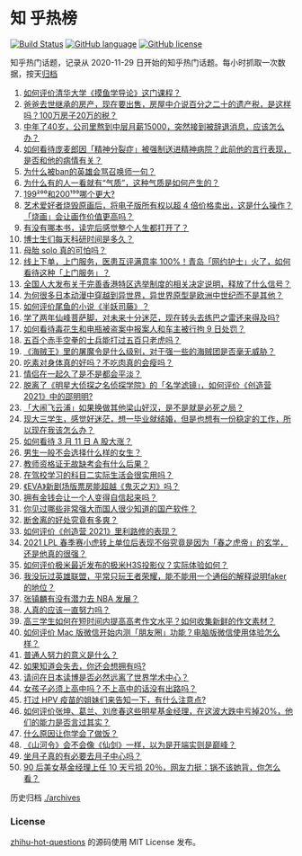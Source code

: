 # 知 乎热榜
[![Build Status](https://github.com/ToWeLong/zhihu-hot-questions/workflows/CI/badge.svg)](https://github.com/ToWeLong/zhihu-hot-questions/actions)
[![GitHub language](https://img.shields.io/badge/language-golang-orange.svg)](https://golang.org/)
[![GitHub license](https://img.shields.io/github/license/ToWeLong/zhihu-hot-questions)](https://github.com/ToWeLong/zhihu-hot-questions/blob/main/LICENSE)

知乎热门话题，记录从 2020-11-29 日开始的知乎热门话题。每小时抓取一次数据，按天[归档](./archives)

<!-- BEGIN -->

1. [如何评价清华大学《摸鱼学导论》这门课程？](https://www.zhihu.com/question/448630016)
1. [爸爸去世继承的房产，现在要出售，房屋中介说百分之二十的遗产税，是这样吗？100万房子20万的税？](https://www.zhihu.com/question/348287427)
1. [中年了40岁，公司里熬到中层月薪15000，突然接到被辞退消息，应该怎么办？](https://www.zhihu.com/question/440996574)
1. [如何看待庞麦郎因「精神分裂症」被强制送进精神病院？此前他的言行表现，是否和他的病情有关？](https://www.zhihu.com/question/448900152)
1. [为什么被ban的英雄会骂召唤师一句？](https://www.zhihu.com/question/435413809)
1. [为什么有的人一看就有“气质”，这种气质是如何产生的？](https://www.zhihu.com/question/439868962)
1. [199²⁰⁰和200¹⁹⁹哪个更大?](https://www.zhihu.com/question/380167560)
1. [艺术爱好者烧毁原画后，将电子版所有权以超 4 倍价格卖出，这是什么操作？「烧画」会让画作价值更高吗？](https://www.zhihu.com/question/448715601)
1. [有没有哪本书，读完后感觉整个人生都打开了？](https://www.zhihu.com/question/419528920)
1. [博士生们每天科研时间是多久？](https://www.zhihu.com/question/27154943)
1. [母胎 solo 真的可怕吗？](https://www.zhihu.com/question/440053207)
1. [线上下单，上门服务，医患互评满意率 100%！青岛「网约护士」火了，如何看待这种「上门服务」？](https://www.zhihu.com/question/448726306)
1. [全国人大发布关于完善香港特区选举制度的相关决定说明，释放了什么信号？](https://www.zhihu.com/question/447720983)
1. [为何很多日本动漫中穿越到异世界，异世界原型是欧洲中世纪而不是其他？](https://www.zhihu.com/question/274667903)
1. [如何评价尾鱼的小说《半妖司藤》？](https://www.zhihu.com/question/290725933)
1. [学了两年仙峰菩萨脚，对未来十分迷茫，现在转头去练巴之雷还来得及吗?](https://www.zhihu.com/question/448364536)
1. [如何看待毒花生和电瓶被盗案中报案人和车主被行拘 9 日处罚？](https://www.zhihu.com/question/448756111)
1. [五百个赤手空拳的士兵能打过五百只老虎吗？](https://www.zhihu.com/question/391725102)
1. [《海贼王》里的屠魔令是什么级别，对于强一些的海贼团是否毫无威胁？](https://www.zhihu.com/question/308035500)
1. [吃素对身体真的好吗？不吃肉真的会瘦吗？](https://www.zhihu.com/question/425560491)
1. [情侣在一起久了是不是都会平淡？](https://www.zhihu.com/question/446196157)
1. [脱离了《明星大侦探之名侦探学院》的「名学滤镜」，如何评价《创造营 2021》中的邵明明?](https://www.zhihu.com/question/448295981)
1. [「大闹飞云浦」如果换做其他梁山好汉，是不是就是必死之局？](https://www.zhihu.com/question/344260618)
1. [现大三学生，感觉好迷茫，想一毕业就结婚，但是也想有一份稳定的工作，所以现在我该怎么办？](https://www.zhihu.com/question/448509738)
1. [如何看待 3 月 11 日 A 股大涨？](https://www.zhihu.com/question/448737124)
1. [男生一般不会选择什么样的女生？](https://www.zhihu.com/question/435057725)
1. [教师资格证无故缺考会有什么后果？](https://www.zhihu.com/question/300500471)
1. [在驾校学习的科目二实际生活会很实用吗？](https://www.zhihu.com/question/295631252)
1. [《EVA》新剧场版票房能超越《鬼灭之刃》吗？](https://www.zhihu.com/question/447359555)
1. [拥有金钱会让一个人变得自信起来吗？](https://www.zhihu.com/question/444854859)
1. [你见过哪些非常强大而国人很少知道的国产软件？](https://www.zhihu.com/question/64554518)
1. [断舍离的好处究竟有多爽？](https://www.zhihu.com/question/446430795)
1. [如何评价《创造营 2021》里利路修的表现？](https://www.zhihu.com/question/446164587)
1. [2021 LPL 春季赛小虎转上单位后表现不俗究竟是因为「春之虎帝」的玄学，还是他真的很强？](https://www.zhihu.com/question/448057622)
1. [如何评价极米最近发布的极米H3S投影仪？实际体验如何？](https://www.zhihu.com/question/448436304)
1. [我没玩过英雄联盟，平常只玩王者荣耀，能不能用一个通俗的解释说明faker的地位？](https://www.zhihu.com/question/432404612)
1. [张镇麟有没有潜力去 NBA 发展？](https://www.zhihu.com/question/448404517)
1. [人真的应该一直努力吗？](https://www.zhihu.com/question/446944540)
1. [高三学生如何在短时间内提高高考作文水平？如何收集新鲜的作文素材？](https://www.zhihu.com/question/20545734)
1. [如何评价 Mac 版微信开始内测「朋友圈」功能？电脑版微信使用体验怎么样？](https://www.zhihu.com/question/448824373)
1. [普通人努力的意义是什么？](https://www.zhihu.com/question/448327476)
1. [如果知道会失去，你还会想拥有吗?](https://www.zhihu.com/question/444167368)
1. [请问在日本读博是否必然远离了世界学术中心？](https://www.zhihu.com/question/440354267)
1. [女孩子必须上高中吗？不上高中的话没有出路吗？](https://www.zhihu.com/question/441417513)
1. [打过 HPV 疫苗的姐妹们来告知一下，有什么注意点?](https://www.zhihu.com/question/439970350)
1. [如何评价张坤、葛兰、刘彦春这些明星基金经理，在这波大跌中亏掉20%，他们的能力是否言过其实？](https://www.zhihu.com/question/448502554)
1. [什么原因让你学会了做饭？](https://www.zhihu.com/question/448369643)
1. [《山河令》会不会像《仙剑》一样，以为是开端实则是巅峰？](https://www.zhihu.com/question/448730780)
1. [坐月子真的有必要去月子中心吗？](https://www.zhihu.com/question/435994110)
1. [90 后美女基金经理上任 10 天亏损 20％，网友力挺：锅不该她背，你怎么看？](https://www.zhihu.com/question/448721696)

<!-- END -->

历史归档 [./archives](./archives)


### License
[zhihu-hot-questions](https://github.com/towelong/zhihu-hot-questions) 的源码使用 MIT License 发布。
